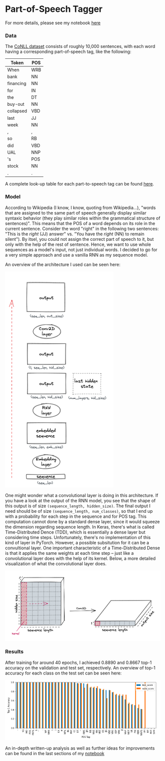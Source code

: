 # Part-of-Speech Tagger 

For more details, please see my notebook [here](https://github.com/HeleneFabia/pos-tagger/blob/main/postagger.ipynb)

### Data
The [CoNLL dataset](https://www.clips.uantwerpen.be/conll2000/chunking/) consists of roughly 10,000 sentences, with each word having a corresponding part-of-speech tag, like the following:

| Token     | POS |
|-----------|-----|
| When      | WRB |
| bank      | NN  |
| financing | NN  |
| for       | IN  |
| the       | DT  |
| buy-out   | NN  |
| collapsed | VBD |
| last      | JJ  |
| week      | NN  |
| ,         | ,   |
| so        | RB  |
| did       | VBD |
| UAL       | NNP |
| 's        | POS |
| stock     | NN  |
| .         | .   |

A complete look-up table for each part-to-speech tag can be found [here](https://www.ling.upenn.edu/courses/Fall_2003/ling001/penn_treebank_pos.html).

### Model

According to Wikipedia (I know, I know, quoting from Wikipedia...), "words that are assigned to the same part of speech generally display similar syntaxic behavior (they play similar roles within the grammatical structure of sentences)". This means that the POS of a word depends on its role in the current sentence. Consider the word "right" in the following two sentences: "This is the *right* (JJ) answer" vs. "You have the *right* (NN) to remain silent"). By itsel, you could not assign the correct part of speech to it, but only with the help of the rest of sentence. Hence, we want to use whole sequences as a model's input, not just individual words. I decided to go for a very simple approach and use a vanilla RNN as my sequence model.

An overview of the architecture I used can be seen here:

![model](https://github.com/HeleneFabia/pos-tagger/blob/main/images/model.png)

One might wonder what a convolutional layer is doing in this architecture. If you have a look at the output of the RNN model, you see that the shape of this output is of size `(sequence_length, hidden_size)`. The final output I need should be of size `(sequence_length, num_classes)`, so that I end up with a probability for each step in the sequence and for POS tag. This computation cannot done by a standard dense layer, since it would squeeze the dimension regarding sequence length. In Keras, there's what is called Time-Distributed Dence (TDD), which is essentially a dense layer but considering time steps. Unfortunately, there's no implementation of this kind of layer in PyTorch. However, a possible subsitution for it can be a convultional layer. One important characteristic of a Time-Distributed Dense is that it applies the same weights at each time step – just like a convolutional layer does with the help of its kernel. Below, a more detailed visualization of what the convolutional layer does.

![conv2d](https://github.com/HeleneFabia/pos-tagger/blob/main/images/conv.png)

### Results

After training for around 40 epochs, I achieved 0.8890 and 0.8667 top-1 accuracy on the validation and test set, respectively. An overview of top-1 accuracy for each class on the test set can be seen here:

![accuracy](https://github.com/HeleneFabia/pos-tagger/blob/main/images/accuracy.png)

An in-depth written-up analysis as well as further ideas for improvements can be found in the last sections of my [notebook](https://github.com/HeleneFabia/pos-tagger/blob/main/postagger.ipynb)


